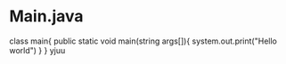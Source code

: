 # Main.java
class main{
public static void main(string args[]){
system.out.print("Hello world")
}
}
yjuu
